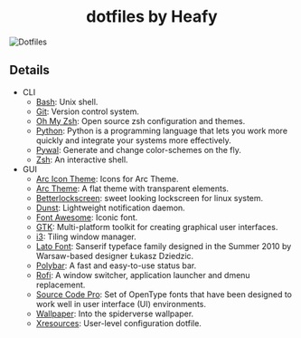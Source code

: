 <h1 align="center">dotfiles by Heafy</h1>

![Dotfiles](https://i.imgur.com/j1eJtZp.jpg)

## Details

* CLI
  * [Bash](https://www.gnu.org/software/bash/): Unix shell.
  * [Git](https://git-scm.com): Version control system.
  * [Oh My Zsh](https://github.com/robbyrussell/oh-my-zsh): Open source zsh configuration and themes.
  * [Python](https://www.python.org/): Python is a programming language that lets you work more quickly and integrate your systems more effectively.
  * [Pywal](https://github.com/dylanaraps/pywal): Generate and change color-schemes on the fly.
  * [Zsh](https://www.zsh.org): An interactive shell.
* GUI
  * [Arc Icon Theme](https://github.com/horst3180/arc-icon-theme): Icons for Arc Theme.
  * [Arc Theme](https://github.com/horst3180/arc-theme): A flat theme with transparent elements.
  * [Betterlockscreen](https://github.com/pavanjadhaw/betterlockscreen): sweet looking lockscreen for linux system.
  * [Dunst](https://github.com/dunst-project/dunst): Lightweight notification daemon.
  * [Font Awesome](https://github.com/FortAwesome/Font-Awesome): Iconic font.
  * [GTK](https://www.gtk.org/): Multi-platform toolkit for creating graphical user interfaces.
  * [i3](https://github.com/i3/i3): Tiling window manager.
  * [Lato Font](http://www.latofonts.com/lato-free-fonts/): Sanserif type­face fam­ily designed in the   Sum­mer 2010 by Warsaw-​​based designer Łukasz Dziedzic.
  * [Polybar](https://github.com/jaagr/polybar): A fast and easy-to-use status bar.
  * [Rofi](https://github.com/DaveDavenport/rofi): A window switcher, application launcher and dmenu replacement.
  * [Source Code Pro](https://github.com/adobe-fonts/source-code-pro): Set of OpenType fonts that have been designed to work well in user interface (UI) environments.
  * [Wallpaper](https://www.reddit.com/r/wallpapers/comments/a8y1v8/into_the_spider_verse_wallpaper_1080p/): Into the spiderverse wallpaper.
  * [Xresources](https://wiki.archlinux.org/index.php/x_resources): User-level configuration dotfile.
